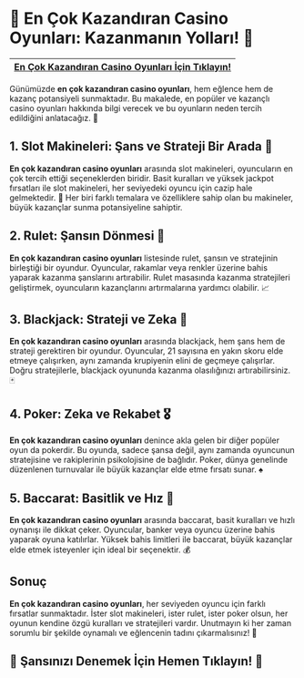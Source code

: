 # 🎰 En Çok Kazandıran Casino Oyunları: Kazanmanın Yolları! 🎲

| [En Çok Kazandıran Casino Oyunları İçin Tıklayın!](https://casinotr.link/gWCRZ4) |
|-----------------------------------------------------------------------------|

Günümüzde **en çok kazandıran casino oyunları**, hem eğlence hem de kazanç potansiyeli sunmaktadır. Bu makalede, en popüler ve kazançlı casino oyunları hakkında bilgi verecek ve bu oyunların neden tercih edildiğini anlatacağız. 🎉

## 1. Slot Makineleri: Şans ve Strateji Bir Arada 🎰

**En çok kazandıran casino oyunları** arasında slot makineleri, oyuncuların en çok tercih ettiği seçeneklerden biridir. Basit kuralları ve yüksek jackpot fırsatları ile slot makineleri, her seviyedeki oyuncu için cazip hale gelmektedir. 🎉 Her biri farklı temalara ve özelliklere sahip olan bu makineler, büyük kazançlar sunma potansiyeline sahiptir.

## 2. Rulet: Şansın Dönmesi 🎡

**En çok kazandıran casino oyunları** listesinde rulet, şansın ve stratejinin birleştiği bir oyundur. Oyuncular, rakamlar veya renkler üzerine bahis yaparak kazanma şanslarını artırabilir. Rulet masasında kazanma stratejileri geliştirmek, oyuncuların kazançlarını artırmalarına yardımcı olabilir. 📈

## 3. Blackjack: Strateji ve Zeka 🎴

**En çok kazandıran casino oyunları** arasında blackjack, hem şans hem de strateji gerektiren bir oyundur. Oyuncular, 21 sayısına en yakın skoru elde etmeye çalışırken, aynı zamanda krupiyenin elini de geçmeye çalışırlar. Doğru stratejilerle, blackjack oyununda kazanma olasılığınızı artırabilirsiniz. 🃏

## 4. Poker: Zeka ve Rekabet 🎖️

**En çok kazandıran casino oyunları** denince akla gelen bir diğer popüler oyun da pokerdir. Bu oyunda, sadece şansa değil, aynı zamanda oyuncunun stratejisine ve rakiplerinin psikolojisine de bağlıdır. Poker, dünya genelinde düzenlenen turnuvalar ile büyük kazançlar elde etme fırsatı sunar. ♠️

## 5. Baccarat: Basitlik ve Hız 🎲

**En çok kazandıran casino oyunları** arasında baccarat, basit kuralları ve hızlı oynanışı ile dikkat çeker. Oyuncular, banker veya oyuncu üzerine bahis yaparak oyuna katılırlar. Yüksek bahis limitleri ile baccarat, büyük kazançlar elde etmek isteyenler için ideal bir seçenektir. 💰

## Sonuç

**En çok kazandıran casino oyunları**, her seviyeden oyuncu için farklı fırsatlar sunmaktadır. İster slot makineleri, ister rulet, ister poker olsun, her oyunun kendine özgü kuralları ve stratejileri vardır. Unutmayın ki her zaman sorumlu bir şekilde oynamalı ve eğlencenin tadını çıkarmalısınız! 🎊

## 🎲 Şansınızı Denemek İçin Hemen Tıklayın! 🎰
